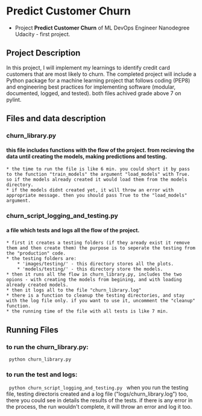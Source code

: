 # Predict Customer Churn

- Project **Predict Customer Churn** of ML DevOps Engineer Nanodegree Udacity - first project.

## Project Description
In this project, I will implement my learnings to identify credit card customers that are most likely to churn. The completed project will include a Python package for a machine learning project that follows coding (PEP8) and engineering best practices for implementing software (modular, documented, logged, and tested). 
both files achived grade above 7 on pylint.

## Files and data description
### churn_library.py
#### this file includes functions with the flow of the project. from recieving the data until creating the models, making predictions and testing.
    * the time to run the file is like 6 min. you could short it by pass to the function "train_models" the argument "load_models" with True. so if the models already created it would load them from the models directory. 
    * if the models didnt created yet, it will throw an error with appropriate message. then you should pass True to the "load_models" argument.
    

### churn_script_logging_and_testing.py
#### a file which tests and logs all the flow of the project.
    * first it creates a testing folders (if they aready exist it remove them and then create them) the purpose is to seperate the testing from the "production" code.
    * the testing folders are:
        * 'images/testing/' - this directory stores all the plots.
        * 'models/testing/' - this directory store the models.
    * then it runs all the flow in churn_library.py, includes the two opions - with creating the models from begining, and with loading already created models.
    * then it logs all to the file "churn_library.log"
    * there is a function to cleanup the testing directories, and stay with the log file only. if you want to use it, uncomment the "cleanup" function.
    * the running time of the file with all tests is like 7 min.
    
    
## Running Files
### to run the churn_library.py: 
<code> python churn_library.py</code>
### to run the test and logs: 
<code> python churn_script_logging_and_testing.py </code>
when you run the testing file, testing directoris created and a log file ("logs/churn_library.log") too, 
there you could see in details the results of the tests.
if there is any error in the process, the run wouldn't complete, it will throw an error and log it too.